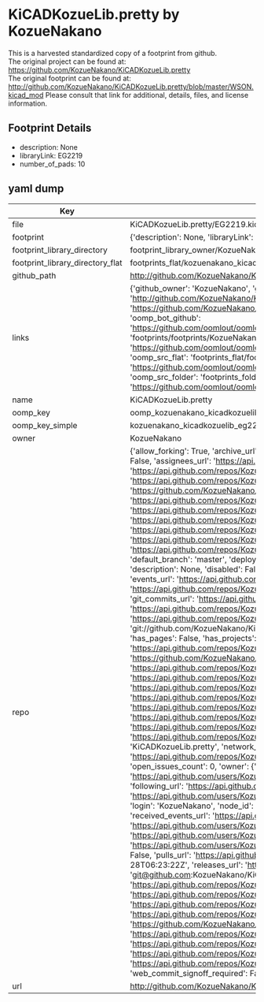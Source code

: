 # KiCADKozueLib.pretty by KozueNakano  
This is a harvested standardized copy of a footprint from github.  
The original project can be found at:  
https://github.com/KozueNakano/KiCADKozueLib.pretty  
The original footprint can be found at:
http://github.com/KozueNakano/KiCADKozueLib.pretty/blob/master/WSON.kicad_mod
Please consult that link for additional, details, files, and license information.  
## Footprint Details
* description: None  
* libraryLink: EG2219  
* number_of_pads: 10  
## yaml dump  
| Key | Value |  
| --- | --- |  
| file | KiCADKozueLib.pretty/EG2219.kicad_mod |  
| footprint | {'description': None, 'libraryLink': 'EG2219', 'number_of_pads': 10} |  
| footprint_library_directory | footprint_library_owner/KozueNakano_KiCADKozueLib.pretty |  
| footprint_library_directory_flat | footprints_flat/kozuenakano_kicadkozuelib_eg2219/working |  
| github_path | http://github.com/KozueNakano/KiCADKozueLib.pretty/blob/master/EG2219.kicad_mod |  
| links | {'github_owner': 'KozueNakano', 'github_repo_name': 'KiCADKozueLib.pretty', 'github_src': 'http://github.com/KozueNakano/KiCADKozueLib.pretty/blob/master/WSON.kicad_mod', 'github_src_repo': 'https://github.com/KozueNakano/KiCADKozueLib.pretty', 'oomp_bot': 'footprints/kozuenakano_kicadkozuelib_eg2219/working', 'oomp_bot_github': 'https://github.com/oomlout/oomlout_oomp_footprint_bot/tree/main/footprints/kozuenakano_kicadkozuelib_eg2219/working', 'oomp_doc': 'footprints/footprints/KozueNakano/KiCADKozueLib/EG2219/working/', 'oomp_doc_github': 'https://github.com/oomlout/oomlout_oomp_footprint_doc/tree/main/footprints/footprints/KozueNakano/KiCADKozueLib/EG2219/working', 'oomp_src_flat': 'footprints_flat/footprints_flat/kozuenakano_kicadkozuelib_eg2219/working', 'oomp_src_flat_github': 'https://github.com/oomlout/oomlout_oomp_footprint_src/tree/main/footprints_flat/kozuenakano_kicadkozuelib_eg2219/working', 'oomp_src_folder': 'footprints_folder/footprints_folder/KozueNakano/KiCADKozueLib/EG2219/working', 'oomp_src_folder_github': 'https://github.com/oomlout/oomlout_oomp_footprint_src/tree/main/footprints_folder/KozueNakano/KiCADKozueLib/EG2219/working'} |  
| name | KiCADKozueLib.pretty |  
| oomp_key | oomp_kozuenakano_kicadkozuelib_eg2219 |  
| oomp_key_simple | kozuenakano_kicadkozuelib_eg2219 |  
| owner | KozueNakano |  
| repo | {'allow_forking': True, 'archive_url': 'https://api.github.com/repos/KozueNakano/KiCADKozueLib.pretty/{archive_format}{/ref}', 'archived': False, 'assignees_url': 'https://api.github.com/repos/KozueNakano/KiCADKozueLib.pretty/assignees{/user}', 'blobs_url': 'https://api.github.com/repos/KozueNakano/KiCADKozueLib.pretty/git/blobs{/sha}', 'branches_url': 'https://api.github.com/repos/KozueNakano/KiCADKozueLib.pretty/branches{/branch}', 'clone_url': 'https://github.com/KozueNakano/KiCADKozueLib.pretty.git', 'collaborators_url': 'https://api.github.com/repos/KozueNakano/KiCADKozueLib.pretty/collaborators{/collaborator}', 'comments_url': 'https://api.github.com/repos/KozueNakano/KiCADKozueLib.pretty/comments{/number}', 'commits_url': 'https://api.github.com/repos/KozueNakano/KiCADKozueLib.pretty/commits{/sha}', 'compare_url': 'https://api.github.com/repos/KozueNakano/KiCADKozueLib.pretty/compare/{base}...{head}', 'contents_url': 'https://api.github.com/repos/KozueNakano/KiCADKozueLib.pretty/contents/{+path}', 'contributors_url': 'https://api.github.com/repos/KozueNakano/KiCADKozueLib.pretty/contributors', 'created_at': '2016-05-10T09:35:51Z', 'default_branch': 'master', 'deployments_url': 'https://api.github.com/repos/KozueNakano/KiCADKozueLib.pretty/deployments', 'description': None, 'disabled': False, 'downloads_url': 'https://api.github.com/repos/KozueNakano/KiCADKozueLib.pretty/downloads', 'events_url': 'https://api.github.com/repos/KozueNakano/KiCADKozueLib.pretty/events', 'fork': False, 'forks': 0, 'forks_count': 0, 'forks_url': 'https://api.github.com/repos/KozueNakano/KiCADKozueLib.pretty/forks', 'full_name': 'KozueNakano/KiCADKozueLib.pretty', 'git_commits_url': 'https://api.github.com/repos/KozueNakano/KiCADKozueLib.pretty/git/commits{/sha}', 'git_refs_url': 'https://api.github.com/repos/KozueNakano/KiCADKozueLib.pretty/git/refs{/sha}', 'git_tags_url': 'https://api.github.com/repos/KozueNakano/KiCADKozueLib.pretty/git/tags{/sha}', 'git_url': 'git://github.com/KozueNakano/KiCADKozueLib.pretty.git', 'has_discussions': False, 'has_downloads': True, 'has_issues': True, 'has_pages': False, 'has_projects': True, 'has_wiki': True, 'homepage': None, 'hooks_url': 'https://api.github.com/repos/KozueNakano/KiCADKozueLib.pretty/hooks', 'html_url': 'https://github.com/KozueNakano/KiCADKozueLib.pretty', 'id': 58448253, 'is_template': False, 'issue_comment_url': 'https://api.github.com/repos/KozueNakano/KiCADKozueLib.pretty/issues/comments{/number}', 'issue_events_url': 'https://api.github.com/repos/KozueNakano/KiCADKozueLib.pretty/issues/events{/number}', 'issues_url': 'https://api.github.com/repos/KozueNakano/KiCADKozueLib.pretty/issues{/number}', 'keys_url': 'https://api.github.com/repos/KozueNakano/KiCADKozueLib.pretty/keys{/key_id}', 'labels_url': 'https://api.github.com/repos/KozueNakano/KiCADKozueLib.pretty/labels{/name}', 'language': None, 'languages_url': 'https://api.github.com/repos/KozueNakano/KiCADKozueLib.pretty/languages', 'license': None, 'merges_url': 'https://api.github.com/repos/KozueNakano/KiCADKozueLib.pretty/merges', 'milestones_url': 'https://api.github.com/repos/KozueNakano/KiCADKozueLib.pretty/milestones{/number}', 'mirror_url': None, 'name': 'KiCADKozueLib.pretty', 'network_count': 0, 'node_id': 'MDEwOlJlcG9zaXRvcnk1ODQ0ODI1Mw==', 'notifications_url': 'https://api.github.com/repos/KozueNakano/KiCADKozueLib.pretty/notifications{?since,all,participating}', 'open_issues': 0, 'open_issues_count': 0, 'owner': {'avatar_url': 'https://avatars.githubusercontent.com/u/6898299?v=4', 'events_url': 'https://api.github.com/users/KozueNakano/events{/privacy}', 'followers_url': 'https://api.github.com/users/KozueNakano/followers', 'following_url': 'https://api.github.com/users/KozueNakano/following{/other_user}', 'gists_url': 'https://api.github.com/users/KozueNakano/gists{/gist_id}', 'gravatar_id': '', 'html_url': 'https://github.com/KozueNakano', 'id': 6898299, 'login': 'KozueNakano', 'node_id': 'MDQ6VXNlcjY4OTgyOTk=', 'organizations_url': 'https://api.github.com/users/KozueNakano/orgs', 'received_events_url': 'https://api.github.com/users/KozueNakano/received_events', 'repos_url': 'https://api.github.com/users/KozueNakano/repos', 'site_admin': False, 'starred_url': 'https://api.github.com/users/KozueNakano/starred{/owner}{/repo}', 'subscriptions_url': 'https://api.github.com/users/KozueNakano/subscriptions', 'type': 'User', 'url': 'https://api.github.com/users/KozueNakano'}, 'private': False, 'pulls_url': 'https://api.github.com/repos/KozueNakano/KiCADKozueLib.pretty/pulls{/number}', 'pushed_at': '2017-03-28T06:23:22Z', 'releases_url': 'https://api.github.com/repos/KozueNakano/KiCADKozueLib.pretty/releases{/id}', 'size': 23, 'ssh_url': 'git@github.com:KozueNakano/KiCADKozueLib.pretty.git', 'stargazers_count': 0, 'stargazers_url': 'https://api.github.com/repos/KozueNakano/KiCADKozueLib.pretty/stargazers', 'statuses_url': 'https://api.github.com/repos/KozueNakano/KiCADKozueLib.pretty/statuses/{sha}', 'subscribers_count': 1, 'subscribers_url': 'https://api.github.com/repos/KozueNakano/KiCADKozueLib.pretty/subscribers', 'subscription_url': 'https://api.github.com/repos/KozueNakano/KiCADKozueLib.pretty/subscription', 'svn_url': 'https://github.com/KozueNakano/KiCADKozueLib.pretty', 'tags_url': 'https://api.github.com/repos/KozueNakano/KiCADKozueLib.pretty/tags', 'teams_url': 'https://api.github.com/repos/KozueNakano/KiCADKozueLib.pretty/teams', 'temp_clone_token': None, 'topics': [], 'trees_url': 'https://api.github.com/repos/KozueNakano/KiCADKozueLib.pretty/git/trees{/sha}', 'updated_at': '2016-05-10T09:35:51Z', 'url': 'https://api.github.com/repos/KozueNakano/KiCADKozueLib.pretty', 'visibility': 'public', 'watchers': 0, 'watchers_count': 0, 'web_commit_signoff_required': False} |  
| url | http://github.com/KozueNakano/KiCADKozueLib.pretty |  

